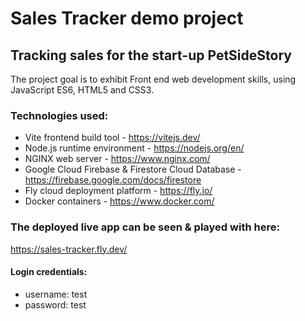 # Sales Tracker demo project
## Tracking sales for the start-up PetSideStory

The project goal is to exhibit Front end web development skills, using JavaScript ES6, HTML5 and CSS3.

### Technologies used:
  - Vite frontend build tool - https://vitejs.dev/
  - Node.js runtime environment - https://nodejs.org/en/
  - NGINX web server - https://www.nginx.com/
  - Google Cloud Firebase & Firestore Cloud Database - https://firebase.google.com/docs/firestore
  - Fly cloud deployment platform - https://fly.io/
  - Docker containers - https://www.docker.com/

### The deployed live app can be seen & played with here:

https://sales-tracker.fly.dev/
#### Login credentials:
 - username: test
 - password: test
